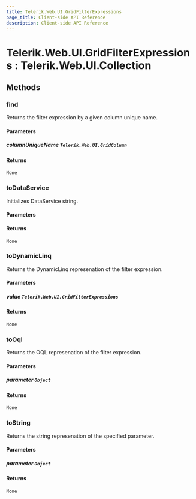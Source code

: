 ```yaml
---
title: Telerik.Web.UI.GridFilterExpressions
page_title: Client-side API Reference
description: Client-side API Reference
---
```


# Telerik.Web.UI.GridFilterExpressions : Telerik.Web.UI.Collection 

## Methods

###  find

Returns the filter expression by a given column unique name.

#### Parameters

##### columnUniqueName `Telerik.Web.UI.GridColumn`

#### Returns

`None` 

###  toDataService

Initializes DataService string.

#### Parameters

#### Returns

`None` 

###  toDynamicLinq

Returns the DynamicLinq represenation of the filter expression.

#### Parameters

##### value `Telerik.Web.UI.GridFilterExpressions`

#### Returns

`None` 

###  toOql

Returns the OQL represenation of the filter expression.

#### Parameters

##### parameter `Object`

#### Returns

`None` 

###  toString

Returns the string represenation of the specified parameter.

#### Parameters

##### parameter `Object`

#### Returns

`None` 


